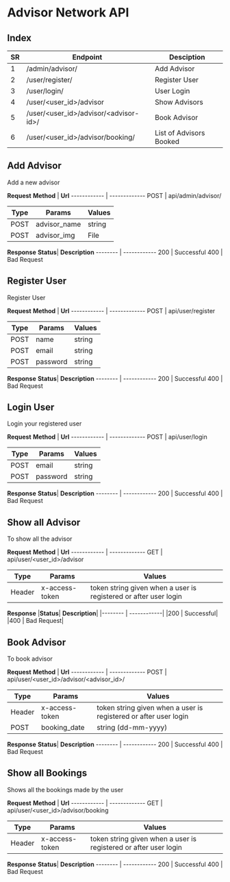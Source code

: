 # Advisor Network API

## Index

| **SR** | **Endpoint**                              | **Desciption**          |
| ------ | ----------------------------------------- | ----------------------- |
| 1      | /admin/advisor/                           | Add Advisor             |
| 2      | /user/register/                           | Register User           |
| 3      | /user/login/                              | User Login              |
| 4      | /user/\<user_id\>/advisor                 | Show Advisors           |
| 5      | /user/\<user_id\>/advisor/\<advisor-id\>/ | Book Advisor            |
| 6      | /user/\<user_id\>/advisor/booking/        | List of Advisors Booked |

## Add Advisor

Add a new advisor

**Request**
**Method** | **Url**
------------ | -------------
POST | api/admin/advisor/

| **Type** | **Params**   | **Values** |
| -------- | ------------ | ---------- |
| POST     | advisor_name | string     |
| POST     | advisor_img  | File       |

**Response**
**Status**| **Description**
-------- | ------------
200 | Successful
400 | Bad Request

## Register User

Register User

**Request**
**Method** | **Url**
------------ | -------------
POST | api/user/register

| **Type** | **Params** | **Values** |
| -------- | ---------- | ---------- |
| POST     | name       | string     |
| POST     | email      | string     |
| POST     | password   | string     |

**Response**
**Status**| **Description**
-------- | ------------
200 | Successful
400 | Bad Request

## Login User

Login your registered user

**Request**
**Method** | **Url**
------------ | -------------
POST | api/user/login

| **Type** | **Params** | **Values** |
| -------- | ---------- | ---------- |
| POST     | email      | string     |
| POST     | password   | string     |

**Response**
**Status**| **Description**
-------- | ------------
200 | Successful
400 | Bad Request

## Show all Advisor

To show all the advisor

**Request**
**Method** | **Url**
------------ | -------------
GET | api/user/\<user_id\>/advisor

| **Type** | **Params**     | **Values**                                                       |
| -------- | -------------- | ---------------------------------------------------------------- |
| Header   | x-access-token | token string given when a user is registered or after user login |

**Response**
|**Status**| **Description**|
|-------- | ------------|
|200 | Successful|
|400 | Bad Request|

## Book Advisor

To book advisor

**Request**
**Method** | **Url**
------------ | -------------
POST | api/user/\<user_id\>/advisor/\<advisor_id\>/

| **Type** | **Params**     | **Values**                                                       |
| -------- | -------------- | ---------------------------------------------------------------- |
| Header   | x-access-token | token string given when a user is registered or after user login |
| POST     | booking_date   | string (dd-mm-yyyy)                                              |

**Response**
**Status**| **Description**
-------- | ------------
200 | Successful
400 | Bad Request

## Show all Bookings

Shows all the bookings made by the user

**Request**
**Method** | **Url**
------------ | -------------
GET | api/user/\<user_id\>/advisor/booking

| **Type** | **Params**     | **Values**                                                       |
| -------- | -------------- | ---------------------------------------------------------------- |
| Header   | x-access-token | token string given when a user is registered or after user login |

**Response**
**Status**| **Description**
-------- | ------------
200 | Successful
400 | Bad Request
